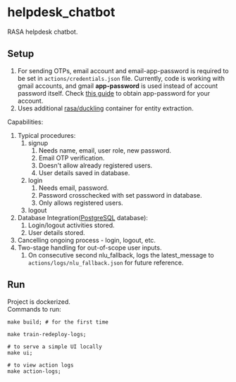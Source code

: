 # helpdesk_chatbot
RASA helpdesk chatbot.

## Setup
1. For sending OTPs, email account and email-app-password is required to be set in `actions/credentials.json` file. Currently, code is working with gmail accounts, and gmail **app-password** is used instead of account password itself. Check [this guide](https://support.google.com/accounts/answer/185833?hl=en) to obtain app-password for your account.
2. Uses additional [rasa/duckling](https://hub.docker.com/r/rasa/duckling) container for entity extraction.  

Capabilities:
1. Typical procedures:
   1. signup
      1. Needs name, email, user role, new password.
      2. Email OTP verification.
      3. Doesn't allow already registered users.
      4. User details saved in database.
   2. login
      1. Needs email, password.
      2. Password crosschecked with set password in database.
      2. Only allows registered users.
   3. logout
2. Database Integration([PostgreSQL](https://www.postgresql.org/) database):
   1. Login/logout activities stored.
   2. User details stored.
3. Cancelling ongoing process - login, logout, etc.
4. Two-stage handling for out-of-scope user inputs. 
   1. On consecutive second nlu_fallback, logs the latest_message to `actions/logs/nlu_fallback.json` for future reference.

## Run
Project is dockerized.  
Commands to run:
```shell
make build; # for the first time

make train-redeploy-logs;

# to serve a simple UI locally
make ui;

# to view action logs
make action-logs;
```
